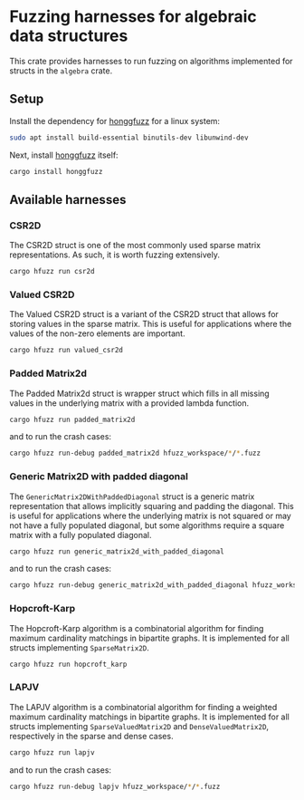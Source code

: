 # Fuzzing harnesses for algebraic data structures

This crate provides harnesses to run fuzzing on algorithms implemented for structs in the `algebra` crate.

## Setup

Install the dependency for [honggfuzz](https://docs.rs/honggfuzz/latest/honggfuzz/) for a linux system:

```bash
sudo apt install build-essential binutils-dev libunwind-dev
```

Next, install [honggfuzz](https://docs.rs/honggfuzz/latest/honggfuzz/) itself:

```bash
cargo install honggfuzz
```

## Available harnesses

### CSR2D

The CSR2D struct is one of the most commonly used sparse matrix representations. As such, it is worth fuzzing extensively.

```bash
cargo hfuzz run csr2d
```

### Valued CSR2D

The Valued CSR2D struct is a variant of the CSR2D struct that allows for storing values in the sparse matrix. This is useful for applications where the values of the non-zero elements are important.

```bash
cargo hfuzz run valued_csr2d
```


### Padded Matrix2d

The Padded Matrix2d struct is wrapper struct which fills in all missing values in the underlying matrix with a provided lambda function.

```bash
cargo hfuzz run padded_matrix2d
```

and to run the crash cases:

```bash
cargo hfuzz run-debug padded_matrix2d hfuzz_workspace/*/*.fuzz
```

### Generic Matrix2D with padded diagonal

The `GenericMatrix2DWithPaddedDiagonal` struct is a generic matrix representation that allows implicitly squaring and padding the diagonal. This is useful for applications where the underlying matrix is not squared or may not have a fully populated diagonal, but some algorithms require a square matrix with a fully populated diagonal.

```bash
cargo hfuzz run generic_matrix2d_with_padded_diagonal
```

and to run the crash cases:

```bash
cargo hfuzz run-debug generic_matrix2d_with_padded_diagonal hfuzz_workspace/*/*.fuzz
```

### Hopcroft-Karp

The Hopcroft-Karp algorithm is a combinatorial algorithm for finding maximum cardinality matchings in bipartite graphs.
It is implemented for all structs implementing `SparseMatrix2D`.

```bash
cargo hfuzz run hopcroft_karp
```

### LAPJV

The LAPJV algorithm is a combinatorial algorithm for finding a weighted maximum cardinality matchings in bipartite graphs.
It is implemented for all structs implementing `SparseValuedMatrix2D` and `DenseValuedMatrix2D`, respectively in the
sparse and dense cases.

```bash
cargo hfuzz run lapjv
```

and to run the crash cases:

```bash
cargo hfuzz run-debug lapjv hfuzz_workspace/*/*.fuzz
```

